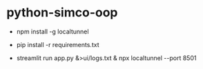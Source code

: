 # python-simco-oop

- npm install -g localtunnel

- pip install -r requirements.txt

- streamlit run app.py &>ui/logs.txt & npx localtunnel --port 8501
